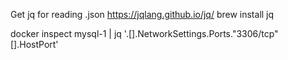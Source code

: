 Get jq for reading .json
https://jqlang.github.io/jq/
brew install jq


docker inspect mysql-1 | jq '.[].NetworkSettings.Ports."3306/tcp"[].HostPort'